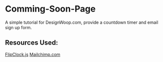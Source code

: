 Comming-Soon-Page
=================

A simple tutorial for DesignWoop.com, provide a countdown timer and email sign up form.

Resources Used:
--------
[FlipClock.js](http://Flipclock.js/ "Flipclock")
[Mailchimp.com](http://Mailchimp.com/ "MailChimp")



